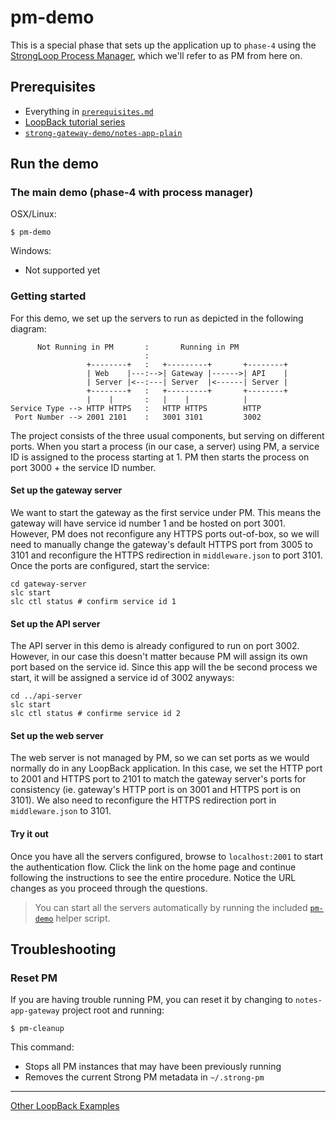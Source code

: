 # pm-demo

This is a special phase that sets up the application up to `phase-4` using the
[StrongLoop Process Manager](http://docs.strongloop.com/display/SLC/Using+Process+Manager),
which we'll refer to as PM from here on.

## Prerequisites

- Everything in [`prerequisites.md`](../../../doc/prerequisites.md)
- [LoopBack tutorial series](https://github.com/strongloop/loopback-example#tutorial-series)
- [`strong-gateway-demo/notes-app-plain`](../../../notes-app-plain)

## Run the demo

### The main demo (phase-4 with process manager)

OSX/Linux:

```
$ pm-demo
```

Windows:

- Not supported yet

### Getting started

For this demo, we set up the servers to run as depicted in the following
diagram:

```
      Not Running in PM       :       Running in PM
                              :
                 +--------+   :   +---------+       +--------+
                 | Web    |---:-->| Gateway |------>| API    |
                 | Server |<--:---| Server  |<------| Server |
                 +--------+   :   +---------+       +--------+
                 |    |       :   |    |            |
Service Type --> HTTP HTTPS   :   HTTP HTTPS        HTTP
 Port Number --> 2001 2101    :   3001 3101         3002
```

The project consists of the three usual components, but serving on different
ports. When you start a process (in our case, a server) using PM, a service ID
is assigned to the process starting at 1. PM then starts the process on port
3000 + the service ID number.

#### Set up the gateway server

We want to start the gateway as the first service under PM. This means the
gateway will have service id number 1 and be hosted on port 3001.  However, PM
does not reconfigure any HTTPS ports out-of-box, so we will need to manually
change the gateway's default HTTPS port from 3005 to 3101 and reconfigure the
HTTPS redirection in `middleware.json` to port 3101. Once the ports are
configured, start the service:

```
cd gateway-server
slc start
slc ctl status # confirm service id 1
```

#### Set up the API server

The API server in this demo is already configured to run on port 3002. However,
in our case this doesn't matter because PM will assign its own port based on the
service id. Since this app will the be second process we start, it will be
assigned a service id of 3002 anyways:

```
cd ../api-server
slc start
slc ctl status # confirme service id 2
```

#### Set up the web server

The web server is not managed by PM, so we can set ports as we would normally do
in any LoopBack application. In this case, we set the HTTP port to 2001 and
HTTPS port to 2101 to match the gateway server's ports for consistency (ie. 
gateway's HTTP port is on 3001 and HTTPS port is on 3101). We also need to
reconfigure the HTTPS redirection port in `middleware.json` to 3101.

#### Try it out

Once you have all the servers configured, browse to `localhost:2001` to start
the authentication flow. Click the link on the home page and continue following
the instructions to see the entire procedure. Notice the URL changes as you
proceed through the questions.

> You can start all the servers automatically by running the included [`pm-demo`](../../pm-demo)
helper script.

## Troubleshooting

### Reset PM

If you are having trouble running PM, you can reset it by changing to
`notes-app-gateway` project root and running:

```
$ pm-cleanup
```

This command:

- Stops all PM instances that may have been previously running
- Removes the current Strong PM metadata in `~/.strong-pm`

---

[Other LoopBack Examples](https://github.com/strongloop/loopback-example)
